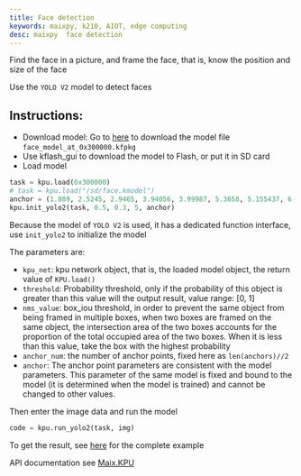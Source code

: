 ```yaml
---
title: Face detection
keywords: maixpy, k210, AIOT, edge computing
desc: maixpy  face detection
---
```



Find the face in a picture, and frame the face, that is, know the position and size of the face

Use the `YOLO V2` model to detect faces

## Instructions:

* Download model: Go to [here](https://dl.sipeed.com/MAIX/MaixPy/model) to download the model file `face_model_at_0x300000.kfpkg`
* Use kflash_gui to download the model to Flash, or put it in SD card
* Load model
```python
task = kpu.load(0x300000)
# task = kpu.load("/sd/face.kmodel")
anchor = (1.889, 2.5245, 2.9465, 3.94056, 3.99987, 5.3658, 5.155437, 6.92275, 6.718375, 9.01025)
kpu.init_yolo2(task, 0.5, 0.3, 5, anchor)
```
Because the model of `YOLO V2` is used, it has a dedicated function interface, use `init_yolo2` to initialize the model

The parameters are:
* `kpu_net`: kpu network object, that is, the loaded model object, the return value of `KPU.load()`
* `threshold`: Probability threshold, only if the probability of this object is greater than this value will the output result, value range: [0, 1]
* `nms_value`: box_iou threshold, in order to prevent the same object from being framed in multiple boxes, when two boxes are framed on the same object, the intersection area of ​​the two boxes accounts for the proportion of the total occupied area of ​​the two boxes. When it is less than this value, take the box with the highest probability
* `anchor_num`: the number of anchor points, fixed here as `len(anchors)//2`
* `anchor`: The anchor point parameters are consistent with the model parameters. This parameter of the same model is fixed and bound to the model (it is determined when the model is trained) and cannot be changed to other values.

Then enter the image data and run the model

```python
code = kpu.run_yolo2(task, img)
```

To get the result, see [here](https://github.com/sipeed/MaixPy-v1_scripts/blob/master/machine_vision/face_find/demo_find_face.py) for the complete example

API documentation see [Maix.KPU](/api_reference/Maix/kpu.md)
